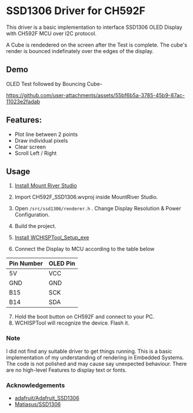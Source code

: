 
# SSD1306 Driver for CH592F
This driver is a basic implementation to interface SSD1306 OLED Display with CH592F MCU over I2C protocol.

A Cube is rendedered on the screen after the Test is complete. The cube's render is bounced indefinately over the edges of the display.

 ## Demo

OLED Test followed by Bouncing Cube-

https://github.com/user-attachments/assets/55bf6b5a-3785-45b9-87ac-11023e2fadab


## Features:
- Plot line between 2 points
- Draw individual pixels
- Clear screen
- Scroll Left / Right


## Usage
1) [Install Mount River Studio](http://www.mounriver.com/download)

2) Import CH592F_SSD1306.wvproj inside MountRiver Studio.

3) Open  `/src/ssd1306/renderer.h` . Change Display Resolution & Power Configuration.

4) Build the project.
5) [Install WCHISPTool_Setup_exe](https://www.wch-ic.com/downloads/WCHISPTool_Setup_exe.html)
6) Connect the Display to MCU according to the table below

|   Pin Number  |   OLED Pin    |
| ------------- | ------------- |
|      5V       |      VCC      |
|      GND      |      GND      |
|      B15      |      SCK      |
|      B14      |      SDA      |

7) Hold the boot button on CH592F and connect to your PC.
8) WCHISPTool will recognize the device. Flash it.


### Note
I did not find any suitable driver to get things running. This is a basic implementation of my understanding of rendering in Embedded Systems. The code is not polished and may cause say unexpected behaviour.
There are no high-level Features to display text or fonts.


### Acknowledgements
 - [adafruit/Adafruit_SSD1306](https://github.com/adafruit/Adafruit_SSD1306)
 - [Matiasus/SSD1306](https://github.com/Matiasus/SSD1306)
